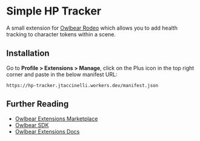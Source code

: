 # Simple HP Tracker

A small extension for [Owlbear Rodeo](https://www.owlbear.rodeo/) which allows you to add health tracking to character tokens within a scene.

## Installation

Go to **Profile > Extensions > Manage**, click on the Plus icon in the top right corner and paste in the below manifest URL:

```
https://hp-tracker.jtaccinelli.workers.dev/manifest.json
```

## Further Reading

- [Owlbear Extensions Marketplace](https://extensions.owlbear.rodeo/)
- [Owlbear SDK](https://github.com/owlbear-rodeo/sdk)
- [Owlbear Extensions Docs](https://docs.owlbear.rodeo/extensions/getting-started)
